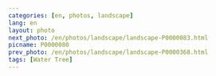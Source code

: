 ```yaml
---
categories: [en, photos, landscape]
lang: en
layout: photo
next_photo: /en/photos/landscape/landscape-P0000083.html
picname: P0000080
prev_photo: /en/photos/landscape/landscape-P0000368.html
tags: [Water Tree]
---
```

